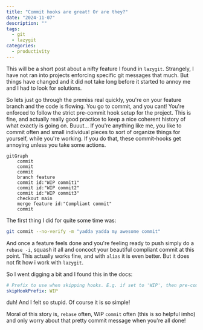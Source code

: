 ```yaml
---
title: "Commit hooks are great! Or are they?"
date: "2024-11-07"
description: ""
tags:
  - git
  - lazygit
categories:
  - productivity
---
```


This will be a short post about a nifty feature I found in `lazygit`. Strangely, I have not ran into projects enforcing specific git messages that much. But things have changed and it did not take long before it started to annoy me and I had to look for solutions.

<!--more-->

So lets just go through the premiss real quickly, you're on your feature branch and the code is flowing. You go to commit, and you cant! You're enforced to follow the strict pre-commit hook setup for the project. This is fine, and actually really good practice to keep a nice coherent history of what exactly is going on. Buuut... If you're anything like me, you like to commit often and small individual pieces to sort of organize things for yourself, while you're working. If you do that, these commit-hooks get annoying unless you take some actions.

```mermaid
gitGraph
    commit
    commit
    commit
    branch feature
    commit id:"WIP commit1"
    commit id:"WIP commit2"
    commit id:"WIP commit3"
    checkout main
    merge feature id:"Compliant commit"
    commit
```

The first thing I did for quite some time was:

```bash
git commit --no-verify -m "yadda yadda my awesome commit"
```

And once a feature feels done and you're feeling ready to push simply do a `rebase -i`, squash it all and concoct your beautiful compliant commit at this point.
This actually works fine, and with `alias` it is even better. But it does not fit how i work with `lazygit`.

So I went digging a bit and I found this in the docs:

```yaml
# Prefix to use when skipping hooks. E.g. if set to 'WIP', then pre-commit hooks will be skipped when the commit message starts with 'WIP'
skipHookPrefix: WIP
```

duh! And I felt so stupid. Of course it is so simple!

Moral of this story is, `rebase` often, WIP `commit` often (this is so helpful imho) and only worry about that pretty commit message when you're all done!
